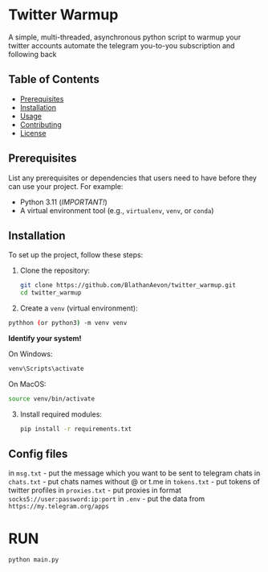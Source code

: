# Twitter Warmup

A simple, multi-threaded, asynchronous python script to warmup your twitter accounts
automate the telegram you-to-you subscription and following back

## Table of Contents

- [Prerequisites](#prerequisites)
- [Installation](#installation)
- [Usage](#usage)
- [Contributing](#contributing)
- [License](#license)


## Prerequisites

List any prerequisites or dependencies that users need to have before they can use your project. For example:
- Python 3.11 (*IMPORTANT!*)
- A virtual environment tool (e.g., `virtualenv`, `venv`, or `conda`)

## Installation

To set up the project, follow these steps:

1. Clone the repository:
   ```bash
   git clone https://github.com/BlathanAevon/twitter_warmup.git
   cd twitter_warmup
   ```
2. Create a `venv` (virtual environment):
  ```bash
  pythhon (or python3) -m venv venv
  ```

  **Identify your system!**
  
  On Windows:
  ```cmd
  venv\Scripts\activate
  ```
  On MacOS:
  ```zsh
  source venv/bin/activate
  ```
3. Install required modules:
   ```bash
   pip install -r requirements.txt
   ```

## Config files
in `msg.txt` - put the message which you want to be sent to telegram chats
in `chats.txt` - put chats names without @ or t.me
in `tokens.txt` - put tokens of twitter profiles
in `proxies.txt` - put proxies in format `socks5://user:password:ip:port`
in `.env` - put the data from `https://my.telegram.org/apps`


# RUN
```python
python main.py
```

  

